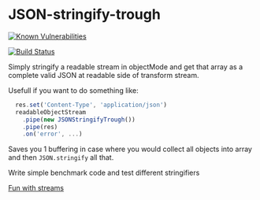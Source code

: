 # JSON-stringify-trough

[![Known Vulnerabilities](https://snyk.io/test/github/big-kahuna-burger/json-stringify-trough/badge.svg?targetFile=package.json)](https://snyk.io/test/github/big-kahuna-burger/json-stringify-trough?targetFile=package.json)

[![Build Status](https://travis-ci.org/big-kahuna-burger/json-stringify-trough.svg?branch=master)](https://travis-ci.org/big-kahuna-burger/json-stringify-trough)

Simply stringify a readable stream in objectMode and get that array as a complete valid JSON at readable side of transform stream.

Usefull if you want to do something like:

```js
  res.set('Content-Type', 'application/json')
  readableObjectStream
    .pipe(new JSONStringifyTrough())
    .pipe(res)
    .on('error', ...)
```

Saves you 1 buffering in case where you would collect all objects into array and then `JSON.stringify` all that.

Write simple benchmark code and test different stringifiers

[Fun with streams](https://www.youtube.com/watch?v=Gu2kuXbo4-w)
